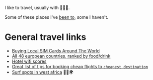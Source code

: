 I like to travel, usually with 👩‍👧‍👧. 

Some of these places I've [been to](https://user-images.githubusercontent.com/1469659/29315680-5957ccd8-81bc-11e7-98f3-5d2c39c94901.png), some I haven't.

# General travel links

- [Buying Local SIM Cards Around The World](http://toomanyadapters.com/buying-local-sim-cards/)
- [All 48 european countries, ranked by food/drink](https://www.thrillist.com/eat/nation/the-best-places-to-eat-and-drink-in-europe)
- [Hotel wifi scores](http://www.hotelwifitest.com)
- [Great list of tips for booking cheap flights to `cheapest destination`](http://thriftynomads.com/booking-cheapest-flight-possible-anywhere/)
- [Surf spots in west africa](https://www.bradtguides.com/articles/best-surfing-spots-west-africa/?destination=961) 🏄‍♀️🌍
